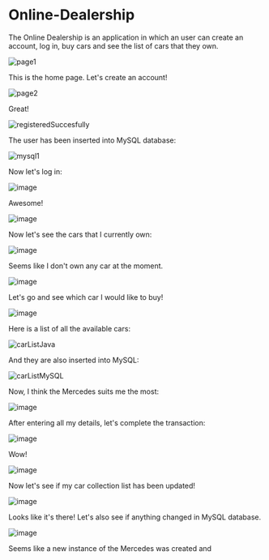 # Online-Dealership
The Online Dealership is an application in which an user can create an account, log in, buy cars and see the list of cars that they own.


![page1](https://github.com/DenisVoinescu/Online-Dealership/assets/126812746/4e54ec24-a226-4580-8cd8-0db48cf1c02d)

This is the home page. Let's create an account!

![page2](https://github.com/DenisVoinescu/Online-Dealership/assets/126812746/64c2ece0-6235-4fee-97b0-13698961f6f5)

Great!

![registeredSuccesfully](https://github.com/DenisVoinescu/Online-Dealership/assets/126812746/44c1556f-68f2-4ccf-8894-2176a0765c69)

The user has been inserted into MySQL database: 

![mysql1](https://github.com/DenisVoinescu/Online-Dealership/assets/126812746/50a33ec1-47dd-438c-b643-58a811a2842a)

Now let's log in: 

![image](https://github.com/DenisVoinescu/Online-Dealership/assets/126812746/61ff1342-6639-4b79-a85c-6d4a62c4aec9)

Awesome!

![image](https://github.com/DenisVoinescu/Online-Dealership/assets/126812746/56877745-f48d-4330-8906-ce3b01a7959b)

Now let's see the cars that I currently own: 

![image](https://github.com/DenisVoinescu/Online-Dealership/assets/126812746/162e4853-9805-49af-9a4a-9b186eef4fef)

Seems like I don't own any car at the moment.

![image](https://github.com/DenisVoinescu/Online-Dealership/assets/126812746/8a89a67d-a0f1-4b22-a07d-3b7f5226fa75)

Let's go and see which car I would like to buy!

![image](https://github.com/DenisVoinescu/Online-Dealership/assets/126812746/e3d0e879-a3a2-453a-9798-ddd2cc74401c)

Here is a list of all the available cars: 

![carListJava](https://github.com/DenisVoinescu/Online-Dealership/assets/126812746/20fd5804-2521-4791-aa73-3b82e52eac6f)

And they are also inserted into MySQL: 

![carListMySQL](https://github.com/DenisVoinescu/Online-Dealership/assets/126812746/7160f28e-0043-44c4-9028-f0bbc35eda04)

Now, I think the Mercedes suits me the most: 

![image](https://github.com/DenisVoinescu/Online-Dealership/assets/126812746/fe105dcd-8abe-40ac-a363-c3ad6bf9cd67)

After entering all my details, let's complete the transaction: 

![image](https://github.com/DenisVoinescu/Online-Dealership/assets/126812746/a033ae34-133d-4efa-a44d-a716628ad590)

Wow!

![image](https://github.com/DenisVoinescu/Online-Dealership/assets/126812746/e33c7578-8166-4acd-b24f-1fa9efb559de)

Now let's see if my car collection list has been updated! 

![image](https://github.com/DenisVoinescu/Online-Dealership/assets/126812746/2c520704-021a-42c2-b702-8dc2362fef3b)

Looks like it's there! Let's also see if anything changed in MySQL database.

![image](https://github.com/DenisVoinescu/Online-Dealership/assets/126812746/69e0811b-26b2-455c-81ba-07bdd0441175)

Seems like a new instance of the Mercedes was created and 













